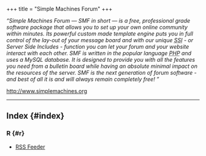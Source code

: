 +++
title = "Simple Machines Forum"
+++

_“Simple Machines Forum — SMF in short — is a free, professional grade software package that allows you to set up your own online community within minutes. Its powerful custom made template engine puts you in full control of the lay-out of your message board and with our unique <abbr title="Server Side Includes">SSI</abbr> - or Server Side Includes - function you can let your forum and your website interact with each other. SMF is written in the popular language <abbr title="Hypertext Preprocessor">PHP</abbr> and uses a MySQL database. It is designed to provide you with all the features you need from a bulletin board while having an absolute minimal impact on the resources of the server. SMF is the next generation of forum software - and best of all it is and will always remain completely free! ”_

<http://www.simplemachines.org>

<div id="alphaindex">

---

## Index {#index}

### R {#r}

- [RSS Feeder](@/wiki/plugins/simplemachinesforum/rss_feeder.md)

</div>
